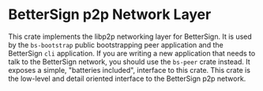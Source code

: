 # BetterSign p2p Network Layer

This crate implements the libp2p networking layer for BetterSign. It is used by
the `bs-bootstrap` public bootstrapping peer application and the BetterSign
`cli` application. If you are writing a new application that needs to talk to
the BetterSign network, you should use the `bs-peer` crate instead. It exposes
a simple, "batteries included", interface to this crate. This crate is the
low-level and detail oriented interface to the BetterSign p2p network.
